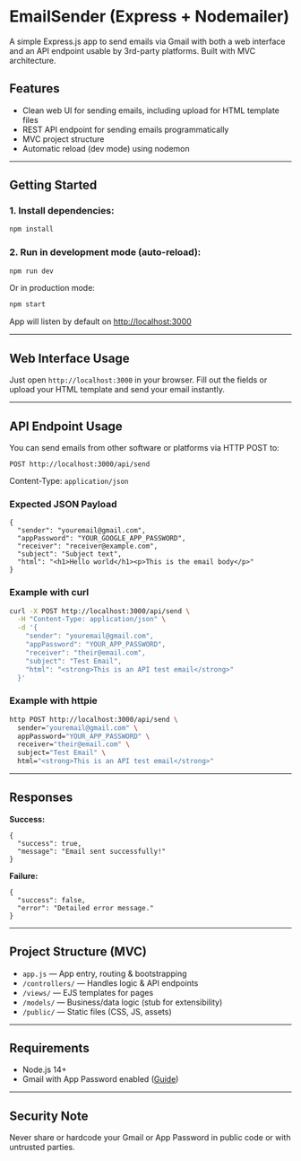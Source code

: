 # EmailSender (Express + Nodemailer)

A simple Express.js app to send emails via Gmail with both a web interface and an API endpoint usable by 3rd-party platforms. Built with MVC architecture.

## Features
- Clean web UI for sending emails, including upload for HTML template files
- REST API endpoint for sending emails programmatically
- MVC project structure
- Automatic reload (dev mode) using nodemon

---

## Getting Started

### 1. Install dependencies:
```bash
npm install
```

### 2. Run in development mode (auto-reload):
```bash
npm run dev
```

Or in production mode:
```bash
npm start
```

App will listen by default on [http://localhost:3000](http://localhost:3000)

---

## Web Interface Usage
Just open `http://localhost:3000` in your browser. Fill out the fields or upload your HTML template and send your email instantly.

---

## API Endpoint Usage

You can send emails from other software or platforms via HTTP POST to:
```
POST http://localhost:3000/api/send
```
Content-Type: `application/json`

### Expected JSON Payload
```
{
  "sender": "youremail@gmail.com",
  "appPassword": "YOUR_GOOGLE_APP_PASSWORD",
  "receiver": "receiver@example.com",
  "subject": "Subject text",
  "html": "<h1>Hello world</h1><p>This is the email body</p>"
}
```

### Example with curl
```bash
curl -X POST http://localhost:3000/api/send \
  -H "Content-Type: application/json" \
  -d '{
    "sender": "youremail@gmail.com",
    "appPassword": "YOUR_APP_PASSWORD",
    "receiver": "their@email.com",
    "subject": "Test Email",
    "html": "<strong>This is an API test email</strong>"
  }'
```

### Example with httpie
```bash
http POST http://localhost:3000/api/send \
  sender="youremail@gmail.com" \
  appPassword="YOUR_APP_PASSWORD" \
  receiver="their@email.com" \
  subject="Test Email" \
  html="<strong>This is an API test email</strong>"
```

---

## Responses
**Success:**
```
{
  "success": true,
  "message": "Email sent successfully!"
}
```
**Failure:**
```
{
  "success": false,
  "error": "Detailed error message."
}
```

---
## Project Structure (MVC)

- `app.js` — App entry, routing & bootstrapping
- `/controllers/` — Handles logic & API endpoints
- `/views/` — EJS templates for pages
- `/models/` — Business/data logic (stub for extensibility)
- `/public/` — Static files (CSS, JS, assets)

---

## Requirements
- Node.js 14+
- Gmail with App Password enabled ([Guide](https://support.google.com/accounts/answer/185833?hl=en))

---

## Security Note
Never share or hardcode your Gmail or App Password in public code or with untrusted parties.
